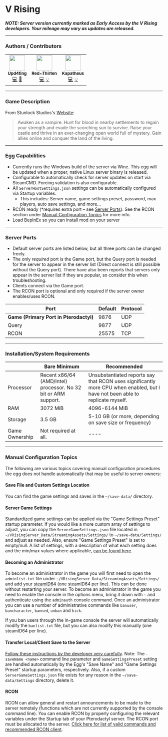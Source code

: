 # V Rising

**_NOTE: Server version currently marked as Early Access by the V Rising developers. Your mileage may vary as updates are released._**

---

### Authors / Contributors

<!-- prettier-ignore-start -->
<!-- markdownlint-disable -->
<table>
    <tr>
        <td align="center">
            <a href="https://github.com/upd4ting">
                <img src="https://avatars.githubusercontent.com/u/6763934" width="50px;" alt=""/><br /><sub><b>Upd4ting</b></sub>
            </a>
            <br />
            <a href="https://github.com/parkervcp/eggs/commits?author=upd4ting" title="Codes">💻</a>
            <a href="https://github.com/parkervcp/eggs/commits?author=upd4ting" title="Maintains">🔨</a>
        </td>
        <td align="center">
            <a href="https://github.com/lilkingjr1">
                <img src="https://avatars.githubusercontent.com/u/4533989" width="50px;" alt=""/><br /><sub><b>Red-Thirten</b></sub>
            </a>
            <br />
            <a href="https://github.com/parkervcp/eggs/commits?author=lilkingjr1" title="Codes">💻</a>
            <a href="https://github.com/parkervcp/eggs/commits?author=lilkingjr1" title="Contributor">💡</a>
        </td>
        <td align="center">
            <a href="https://github.com/kapatheus">
                <img src="https://avatars.githubusercontent.com/u/59861026" width="50px;" alt=""/><br /><sub><b>Kapatheus</b></sub>
            </a>
            <br />
            <a href="https://github.com/parkervcp/eggs/commits?author=kapatheus" title="Codes">💻</a>
            <a href="https://github.com/parkervcp/eggs/commits?author=kapatheus" title="Contributor">💡</a>
        </td>
    </tr>
</table>
<!-- markdownlint-enable -->
<!-- prettier-ignore-end -->

---

### Game Description

From Stunlock Studios's [Website](https://playvrising.com/):

> Awaken as a vampire. Hunt for blood in nearby settlements to regain your strength and evade the scorching sun to survive. Raise your castle and thrive in an ever-changing open world full of mystery. Gain allies online and conquer the land of the living.

---

### Egg Capabilities

- Currently runs the Windows build of the server via Wine. This egg will be updated when a proper, native Linux server binary is released.
- Configurable to automatically check for server updates on start via SteamCMD. Forcing validation is also configurable.
- All `ServerHostSettings.json` settings can be automatically configured via Startup variables.
  - This includes: Server name, game settings preset, password, max players, auto save settings, and more...
- RCON ready (\*requires extra port – see [Server Ports](#server-ports)). See the RCON section under [Manual Configuration Topics](#manual-configuration-topics) for more info.
- Load BepInEx so you can install mod on your server

---

### Server Ports

- Default server ports are listed below, but all three ports can be changed freely.
- The only _required_ port is the Game port, but the Query port is needed for the server to appear in the server list (Direct connect is still possible without the Query port). There have also been reports that servers only appear in the server list if they are popular, so consider this when troubleshooting.
- Clients connect via the Game port.
- The RCON port is optional and only required if the server owner enables/uses RCON.

| Port                                   | Default | Protocol |
| -------------------------------------- | ------- | -------- |
| **Game (Primary Port in Pterodactyl)** | 9876    | UDP      |
| Query                                  | 9877    | UDP      |
| RCON                                   | 25575   | TCP      |

---

### Installation/System Requirements

|                | Bare Minimum                                                   | Recommended                                                                                                                   |
| -------------- | -------------------------------------------------------------- | ----------------------------------------------------------------------------------------------------------------------------- |
| Processor      | Recent x86/64 (AMD/Intel) processor. No 32 bit or ARM support. | Unsubstantiated reports say that RCON uses significantly more CPU when enabled, but I have not been able to replicate myself. |
| RAM            | 3072 MiB                                                       | 4096-6144 MiB                                                                                                                 |
| Storage        | 3.5 GB                                                         | 5-10 GB (or more, depending on save size or frequency)                                                                        |
| Game Ownership | Not required at all.                                           | ----                                                                                                                          |

---

### Manual Configuration Topics

The following are various topics covering manual configuration procedures the egg does not handle automatically that may be useful to server owners:

#### Save File and Custom Settings Location

You can find the game settings and saves in the `~/save-data/` directory.

#### Server Game Settings

Standardized game settings can be applied via the "Game Settings Preset" startup parameter. If you would like a more custom array of settings to adjust, you can copy the `ServerGameSettings.json` file located in `~/VRisingServer_Data/StreamingAssets/Settings/` to `~/save-data/Settings/` and adjust as needed. Also, ensure "Game Settings Preset" is set to empty/null. A list of settings, with a description of what each setting does and the min/max values where applicable, [can be found here](https://cdn.stunlock.com/blog/2022/05/25083113/Game-Server-Settings.pdf).

#### Becoming an Administrator

To become an administrator in the game you will first need to open the `adminlist.txt` file under `~/VRisingServer_Data/StreamingAssets/Settings/` and add your [steamID64](https://steamid.io/) (one steamID64 per line). This can be done without restarting your server. To become an administrator in the game you need to enable the console in the options menu, bring it down with `~` and authenticate using the `adminauth` console command. Once an administrator you can use a number of administrative commands like `banuser`, `bancharacter`, `banned`, `unban` and `kick`.

If you ban users through the in-game console the server will automatically modify the `banlist.txt` file, but you can also modify this manually (one steamID64 per line).

#### Transfer Local/Client Save to the Server

[Follow these instructions by the developer very carefully](https://github.com/StunlockStudios/vrising-dedicated-server-instructions#transfer-localclient-save-to-a-dedicated-server). Note: The `-saveName <name>` command line parameter and `GameSettingsPreset` setting are handled automatically by the Egg's "Save Name" and "Game Settings Preset" startup parameters, respectively. Also, if a custom `ServerGameSettings.json` file exists for any reason in the `~/save-data/Settings` directory, delete it.

#### RCON

RCON can allow general and restart announcements to be made to the server remotely (functions which are not currently supported by the console command line). You can enable RCON by properly configuring the relevant variables under the Startup tab of your Pterodactyl server. The RCON port must be allocated to the server. [Click here for list of valid commands and recommended RCON client](https://github.com/StunlockStudios/vrising-dedicated-server-instructions#rcon).
